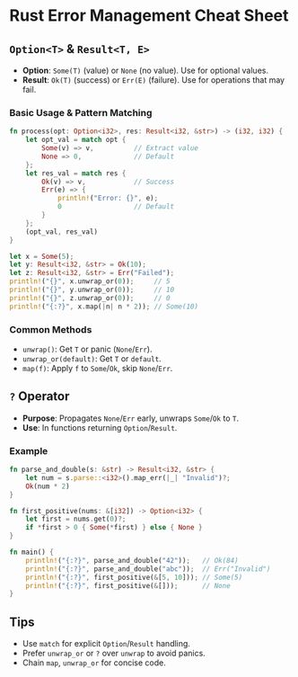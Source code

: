 # Rust Error Management Cheat Sheet

## `Option<T>` & `Result<T, E>`
- **Option**: `Some(T)` (value) or `None` (no value). Use for optional values.
- **Result**: `Ok(T)` (success) or `Err(E)` (failure). Use for operations that may fail.

### Basic Usage & Pattern Matching
```rust
fn process(opt: Option<i32>, res: Result<i32, &str>) -> (i32, i32) {
    let opt_val = match opt {
        Some(v) => v,          // Extract value
        None => 0,             // Default
    };
    let res_val = match res {
        Ok(v) => v,            // Success
        Err(e) => {
            println!("Error: {}", e);
            0                  // Default
        }
    };
    (opt_val, res_val)
}

let x = Some(5);
let y: Result<i32, &str> = Ok(10);
let z: Result<i32, &str> = Err("Failed");
println!("{}", x.unwrap_or(0));     // 5
println!("{}", y.unwrap_or(0));     // 10
println!("{}", z.unwrap_or(0));     // 0
println!("{:?}", x.map(|n| n * 2)); // Some(10)
```

### Common Methods
- `unwrap()`: Get `T` or panic (`None`/`Err`).
- `unwrap_or(default)`: Get `T` or `default`.
- `map(f)`: Apply `f` to `Some`/`Ok`, skip `None`/`Err`.

## `?` Operator
- **Purpose**: Propagates `None`/`Err` early, unwraps `Some`/`Ok` to `T`.
- **Use**: In functions returning `Option`/`Result`.

### Example
```rust
fn parse_and_double(s: &str) -> Result<i32, &str> {
    let num = s.parse::<i32>().map_err(|_| "Invalid")?;
    Ok(num * 2)
}

fn first_positive(nums: &[i32]) -> Option<i32> {
    let first = nums.get(0)?;
    if *first > 0 { Some(*first) } else { None }
}

fn main() {
    println!("{:?}", parse_and_double("42"));   // Ok(84)
    println!("{:?}", parse_and_double("abc"));  // Err("Invalid")
    println!("{:?}", first_positive(&[5, 10])); // Some(5)
    println!("{:?}", first_positive(&[]));      // None
}
```

## Tips
- Use `match` for explicit `Option`/`Result` handling.
- Prefer `unwrap_or` or `?` over `unwrap` to avoid panics.
- Chain `map`, `unwrap_or` for concise code.
